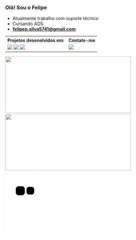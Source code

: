 ### Olá! Sou o Felipe
- Atualmente trabalho com suporte técnico
- Cursando ADS  
- <b>felipep.silva5741@gmail.com</b>

</div>
<table width="50px">
<tr><th>Projetos desenolvidos em:</th> <th>Contate-me</th></tr>
<tr>
<td>
<img width="30px" src="https://user-images.githubusercontent.com/93503496/179109018-cc9a7ed6-31e8-4b48-a6b6-424ae0d71cff.png"></img>
<img width="30px" src="https://user-images.githubusercontent.com/93503496/179109369-f65b72e9-b819-426b-a942-a075cc80d88c.png"></img>
<img width="30px" src="https://user-images.githubusercontent.com/93503496/179109578-584bba0e-dc9b-457b-a85e-9f71061eeb0f.png"></img>
</td>
<td><a href="https://www.linkedin.com/in/felipe-pereira-20b70a205/">
<img src="https://img.shields.io/badge/-LinkedIn-%230077B5?style=for-the-badge&logo=linkedin&logoColor=white">
<a>
</td>
</tr>
</table>
</div>
<div>
  <a href="https://github.com/felipe5744">
  <img height="180em" width="400em" src="https://github-readme-stats.vercel.app/api?username=felpsilva&show_icons=true&theme=github_dark&include_all_commits=true&count_private=true"/>
  <img height="180em" width="400em" src="https://github-readme-stats.vercel.app/api/top-langs/?username=felpsilva&layout=compact&langs_count=7&theme=github_dark"/>
</div>

  ![Snake animation](https://github.com/felpsilva/felpsilva/blob/output/github-contribution-grid-snake.svg)
